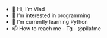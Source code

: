 - 👋 Hi, I’m Vlad
- 👀 I’m interested in programming
- 🌱 I’m currently learning Python
- 📫 How to reach me  - Tg - @pilafme
